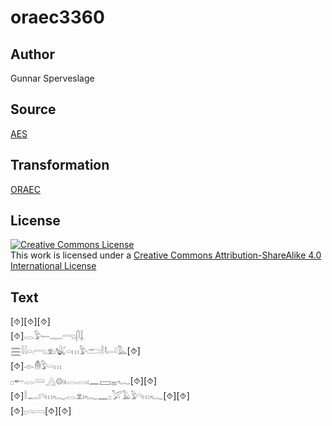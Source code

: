 # oraec3360

## Author

Gunnar Sperveslage

## Source

[AES](https://github.com/simondschweitzer/aes)

## Transformation

[ORAEC](https://oraec.github.io/)

## License

<a rel="license" href="http://creativecommons.org/licenses/by-sa/4.0/"><img alt="Creative Commons License" style="border-width:0" src="https://i.creativecommons.org/l/by-sa/4.0/88x31.png" /></a><br />This work is licensed under a <a rel="license" href="http://creativecommons.org/licenses/by-sa/4.0/">Creative Commons Attribution-ShareAlike 4.0 International License</a>

## Text

[⯑][⯑][⯑]<br>
[⯑]𓂋𓅱𓍿𓊃𓂺𓋴𓆼<br>
𓈗𓇋𓇋𓏏𓂺𓁷𓏤𓆤𓏏𓏥𓅱𓂧𓎛𓂡𓅓[⯑]<br>
[⯑]𓁹𓄟𓅱𓏏𓏥<br>
𓊪𓄡𓂋𓄲𓂻𓊗𓏤𓏤𓂋𓂋𓏤𓈖𓈙𓈇𓆑[⯑][⯑]<br>
[⯑]𓎛𓂝𓄹𓏥𓆑𓂋𓁷𓏤𓆑𓈖𓊪𓅯𓄿𓅱𓄹𓏥𓆑[⯑][⯑]<br>
[⯑]𓊪𓏏𓇯[⯑][⯑]<br>
